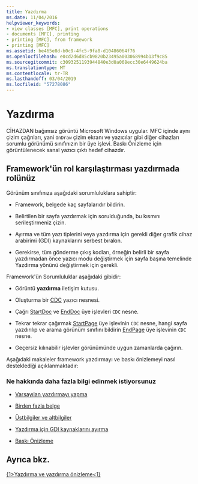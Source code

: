 ```yaml
---
title: Yazdırma
ms.date: 11/04/2016
helpviewer_keywords:
- view classes [MFC], print operations
- documents [MFC], printing
- printing [MFC], from framework
- printing [MFC]
ms.assetid: be465e8d-b0c9-4fc5-9fa8-d10486064f76
ms.openlocfilehash: e0cd2d6d85cb9820b23495a003068994b13f9c85
ms.sourcegitcommit: c3093251193944840e3d0a068ecc30e6449624ba
ms.translationtype: MT
ms.contentlocale: tr-TR
ms.lasthandoff: 03/04/2019
ms.locfileid: "57278086"
---
```

# <a name="printing"></a>Yazdırma

CİHAZDAN bağımsız görüntü Microsoft Windows uygular. MFC içinde aynı çizim çağrıları, yani `OnDraw` çizim ekranı ve yazıcılar gibi diğer cihazları sorumlu görünümü sınıfınızın bir üye işlevi. Baskı Önizleme için görüntülenecek sanal yazıcı çıktı hedef cihazdır.

##  <a name="_core_your_role_in_printing_vs.._the_framework.92.s_role"></a> Framework'ün rol karşılaştırması yazdırmada rolünüz

Görünüm sınıfınıza aşağıdaki sorumluluklara sahiptir:

- Framework, belgede kaç sayfalarıdır bildirin.

- Belirtilen bir sayfa yazdırmak için sorulduğunda, bu kısmını serileştirmeniz çizin.

- Ayırma ve tüm yazı tiplerini veya yazdırma için gerekli diğer grafik cihaz arabirimi (GDI) kaynaklarını serbest bırakın.

- Gerekirse, tüm gönderme çıkış kodları, örneğin belirli bir sayfa yazdırmadan önce yazıcı modu değiştirmek için sayfa başına temelinde Yazdırma yönünü değiştirmek için gerekli.

Framework'ün Sorumluluklar aşağıdaki gibidir:

- Görüntü **yazdırma** iletişim kutusu.

- Oluşturma bir [CDC](../mfc/reference/cdc-class.md) yazıcı nesnesi.

- Çağrı [StartDoc](../mfc/reference/cdc-class.md#startdoc) ve [EndDoc](../mfc/reference/cdc-class.md#enddoc) üye işlevleri `CDC` nesne.

- Tekrar tekrar çağırmak [StartPage](../mfc/reference/cdc-class.md#startpage) üye işlevinin `CDC` nesne, hangi sayfa yazdırılıp ve arama görünüm sınıfını bildirin [EndPage](../mfc/reference/cdc-class.md#endpage) üye işlevinin `CDC` nesne.

- Geçersiz kılınabilir işlevler görünümünde uygun zamanlarda çağırın.

Aşağıdaki makaleler framework yazdırmayı ve baskı önizlemeyi nasıl desteklediği açıklanmaktadır:

### <a name="what-do-you-want-to-know-more-about"></a>Ne hakkında daha fazla bilgi edinmek istiyorsunuz

- [Varsayılan yazdırmayı yapma](../mfc/how-default-printing-is-done.md)

- [Birden fazla belge](../mfc/multipage-documents.md)

- [Üstbilgiler ve altbilgiler](../mfc/headers-and-footers.md)

- [Yazdırma için GDI kaynaklarını ayırma](../mfc/allocating-gdi-resources.md)

- [Baskı Önizleme](../mfc/print-preview-architecture.md)

## <a name="see-also"></a>Ayrıca bkz.

[{1&gt;Yazdırma ve yazdırma önizleme&lt;1}](../mfc/printing-and-print-preview.md)
